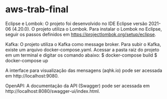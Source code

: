 # aws-trab-final

Eclipse e Lombok:
O projeto foi desenvolvido no IDE Eclipse versão 2021-06 (4.20.0).
O projeto utiliza o Lombok. Para instalar o Lombok no Eclipse, seguir os passos definidos em https://projectlombok.org/setup/eclipse.

Kafka:
O projeto utiliza o Kafka como message broker. Para subir o Kafka, existe um arquivo docker-compose.yaml. Acessar a pasta raiz do projeto em um terminal e digitar os comando abaixo:
$ docker-compose build
$ docker-compose up

A interface para visualização das mensagens (aqhk.io) pode ser acessada em http://localhost:9080.

OpenAPI:
A documentação da API (Swagger) pode ser acessada em http://localhost:8080/swagger-ui/index.html.